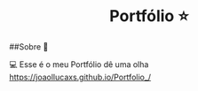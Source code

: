 <h1 align='center'>
    Portfólio ⭐
</h1>

##Sobre 📒

💻 Esse é o meu Portfólio dê uma olha https://joaollucaxs.github.io/Portfolio_/
